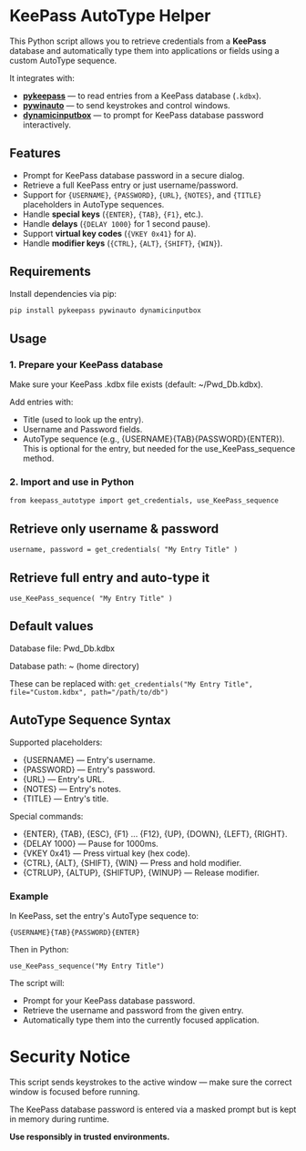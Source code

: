 # KeePass AutoType Helper

This Python script allows you to retrieve credentials from a **KeePass** database and automatically type them into applications or fields using a custom AutoType sequence.

It integrates with:
- [**pykeepass**](https://github.com/libkeepass/pykeepass) — to read entries from a KeePass database (`.kdbx`).
- [**pywinauto**](https://pywinauto.readthedocs.io/) — to send keystrokes and control windows.
- [**dynamicinputbox**](https://pypi.org/project/dynamicinputbox/) — to prompt for KeePass database password interactively.



## Features

- Prompt for KeePass database password in a secure dialog.
- Retrieve a full KeePass entry or just username/password.
- Support for `{USERNAME}`, `{PASSWORD}`, `{URL}`, `{NOTES}`, and `{TITLE}` placeholders in AutoType sequences.
- Handle **special keys** (`{ENTER}`, `{TAB}`, `{F1}`, etc.).
- Handle **delays** (`{DELAY 1000}` for 1 second pause).
- Support **virtual key codes** (`{VKEY 0x41}` for `A`).
- Handle **modifier keys** (`{CTRL}`, `{ALT}`, `{SHIFT}`, `{WIN}`).



## Requirements

Install dependencies via pip:

```bash
pip install pykeepass pywinauto dynamicinputbox
```

## Usage
### 1. Prepare your KeePass database

Make sure your KeePass .kdbx file exists (default: ~/Pwd_Db.kdbx).

Add entries with:
- Title (used to look up the entry).
- Username and Password fields.
- AutoType sequence (e.g., {USERNAME}{TAB}{PASSWORD}{ENTER}). This is optional for the entry, but needed for the use_KeePass_sequence method.

### 2. Import and use in Python
`from keepass_autotype import get_credentials, use_KeePass_sequence `

## Retrieve only username & password
`username, password = get_credentials( "My Entry Title" )`

## Retrieve full entry and auto-type it
`use_KeePass_sequence( "My Entry Title" )`

## Default values

Database file: Pwd_Db.kdbx

Database path: ~ (home directory)

These can be replaced with:
`get_credentials("My Entry Title", file="Custom.kdbx", path="/path/to/db")`


## AutoType Sequence Syntax
Supported placeholders:

* {USERNAME} — Entry's username.
* {PASSWORD} — Entry's password.
* {URL} — Entry's URL.
* {NOTES} — Entry's notes.
* {TITLE} — Entry's title.

Special commands:
* {ENTER}, {TAB}, {ESC}, {F1} ... {F12}, {UP}, {DOWN}, {LEFT}, {RIGHT}.
* {DELAY 1000} — Pause for 1000ms.
* {VKEY 0x41} — Press virtual key (hex code).
* {CTRL}, {ALT}, {SHIFT}, {WIN} — Press and hold modifier.
* {CTRLUP}, {ALTUP}, {SHIFTUP}, {WINUP} — Release modifier.

### Example
In KeePass, set the entry's AutoType sequence to:

`{USERNAME}{TAB}{PASSWORD}{ENTER} `

Then in Python:

`use_KeePass_sequence("My Entry Title") `

The script will:

- Prompt for your KeePass database password.
- Retrieve the username and password from the given entry.
- Automatically type them into the currently focused application.

# Security Notice

This script sends keystrokes to the active window — make sure the correct window is focused before running.

The KeePass database password is entered via a masked prompt but is kept in memory during runtime.

**Use responsibly in trusted environments.**

